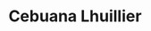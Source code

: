 ---
title: "Cebuana Lhuillier"
url: /paranaque/cebuana-lhuillier-dr-arcadio-santos-avenue/
shop: pawnbroker
---